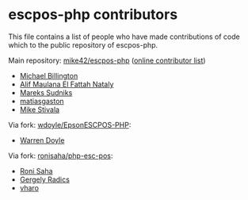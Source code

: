 # escpos-php contributors

This file contains a list of people who have made contributions of 
code which to the public repository of escpos-php.

Main repository: [mike42/escpos-php](https://github.com/mike42/escpos-php) ([online contributor list](https://github.com/mike42/escpos-php/graphs/contributors))

- [Michael Billington](https://github.com/mike42)
- [Alif Maulana El Fattah Nataly](https://github.com/alif25r)
- [Mareks Sudniks](https://github.com/marech)
- [matiasgaston](https://github.com/matiasgaston)
- [Mike Stivala](https://github.com/brndwgn)

Via fork: [wdoyle/EpsonESCPOS-PHP](https://github.com/wdoyle/EpsonESCPOS-PHP):

- [Warren Doyle](https://github.com/wdoyle)

Via fork: [ronisaha/php-esc-pos](https://github.com/ronisaha/php-esc-pos):

- [Roni Saha](https://github.com/ronisaha)
- [Gergely Radics](https://github.com/Gerifield)
- [vharo](https://github.com/vharo)

